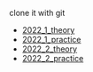 clone it with git

- [2022_1_theory](2022_1_theory.ipynb)
- [2022_1_practice](2022_1_practice.ipynb)
- [2022_2_theory](2022_2_theory.ipynb)
- [2022_2_practice](2022_2_practice.ipynb)
